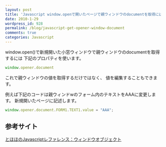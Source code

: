 ```yaml
---
layout: post
title: 'Javascript window.openで開いたページで親ウィンドウのdocumentを取得には'
date: 2010-1-29
wordpress_id: 928
permalink: /blog/javascript-get-opener-window-document
comments: true
categories: Javascript
---
```

window.open()で新規開いた小窓ウィンドウで親ウィンドウのdocumentを取得するには
下記のプロパティを使います。

```javascript
window.opener.document

```

これで親ウィンドウの値を取得するだけではなく、
値を編集することもできます。
<br/>

例えば下記のコードは親ウィンドwのフォーム内のテキストをAAAに変更します。
新規開いたページに記述します。

```javascript
window.opener.document.FORM1.TEXT1.value = "AAA";

```

## 参考サイト
[とほほのJavascriptレファレンス：ウィンドウオブジェクト](http://www.tohoho-web.com/js/window.htm#open)
